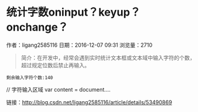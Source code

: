 # 统计字数oninput？keyup？onchange？
作者：ligang2585116
日期：2016-12-07 09:31
浏览量：2710
> 简介：在开发中，经常会遇到实时统计文本框或文本域中输入字符的个数，超过规定位数后禁止再输入。

    
    剩余输入字符个数:140
// 字符输入区域
var content = document....

 链接：http://blog.csdn.net/ligang2585116/article/details/53490869
